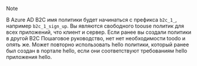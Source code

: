 > [!NOTE]
> В Azure AD B2C имя политики будет начинаться с префикса `b2c_1_`, например `b2c_1_sign_up`.  Вы являются свободного toouse политик для всех приложений, что клиент и сервер.  Если ранее вы создали политики в другой B2C Пошаговое руководство, нет нет необходимости toodo и опять же. Может повторно использовать hello политики, который ранее был создан в портале hello, если они соответствуют требованиям hello приложения hello.
> 
> 

